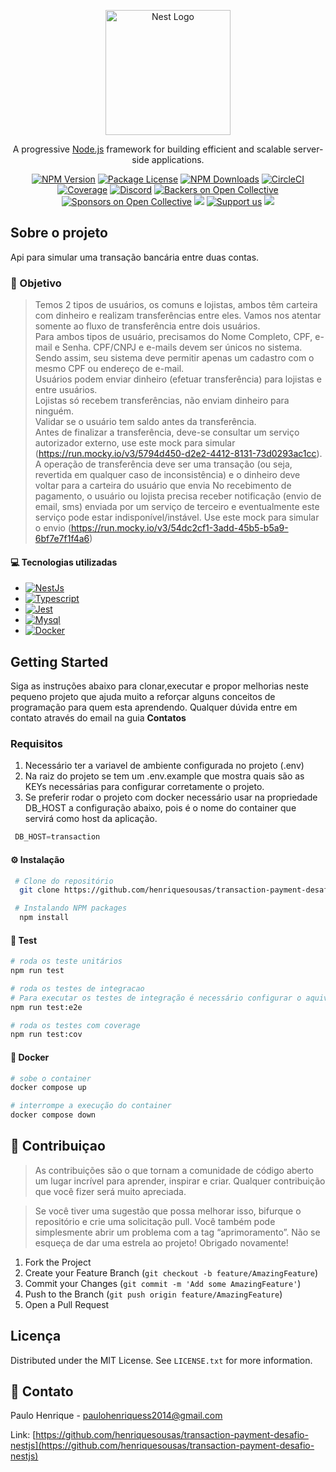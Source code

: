 <p align="center">
  <a href="http://nestjs.com/" target="blank"><img src="https://nestjs.com/img/logo-small.svg" width="200" alt="Nest Logo" /></a>
</p>

[circleci-image]: https://img.shields.io/circleci/build/github/nestjs/nest/master?token=abc123def456
[circleci-url]: https://circleci.com/gh/nestjs/nest

  <p align="center">A progressive <a href="http://nodejs.org" target="_blank">Node.js</a> framework for building efficient and scalable server-side applications.</p>
    <p align="center">
<a href="https://www.npmjs.com/~nestjscore" target="_blank"><img src="https://img.shields.io/npm/v/@nestjs/core.svg" alt="NPM Version" /></a>
<a href="https://www.npmjs.com/~nestjscore" target="_blank"><img src="https://img.shields.io/npm/l/@nestjs/core.svg" alt="Package License" /></a>
<a href="https://www.npmjs.com/~nestjscore" target="_blank"><img src="https://img.shields.io/npm/dm/@nestjs/common.svg" alt="NPM Downloads" /></a>
<a href="https://circleci.com/gh/nestjs/nest" target="_blank"><img src="https://img.shields.io/circleci/build/github/nestjs/nest/master" alt="CircleCI" /></a>
<a href="https://coveralls.io/github/nestjs/nest?branch=master" target="_blank"><img src="https://coveralls.io/repos/github/nestjs/nest/badge.svg?branch=master#9" alt="Coverage" /></a>
<a href="https://discord.gg/G7Qnnhy" target="_blank"><img src="https://img.shields.io/badge/discord-online-brightgreen.svg" alt="Discord"/></a>
<a href="https://opencollective.com/nest#backer" target="_blank"><img src="https://opencollective.com/nest/backers/badge.svg" alt="Backers on Open Collective" /></a>
<a href="https://opencollective.com/nest#sponsor" target="_blank"><img src="https://opencollective.com/nest/sponsors/badge.svg" alt="Sponsors on Open Collective" /></a>
  <a href="https://paypal.me/kamilmysliwiec" target="_blank"><img src="https://img.shields.io/badge/Donate-PayPal-ff3f59.svg"/></a>
    <a href="https://opencollective.com/nest#sponsor"  target="_blank"><img src="https://img.shields.io/badge/Support%20us-Open%20Collective-41B883.svg" alt="Support us"></a>
  <a href="https://twitter.com/nestframework" target="_blank"><img src="https://img.shields.io/twitter/follow/nestframework.svg?style=social&label=Follow"></a>
</p>
  <!--[![Backers on Open Collective](https://opencollective.com/nest/backers/badge.svg)](https://opencollective.com/nest#backer)
  [![Sponsors on Open Collective](https://opencollective.com/nest/sponsors/badge.svg)](https://opencollective.com/nest#sponsor)-->

<!-- ABOUT THE PROJECT -->
## Sobre o projeto
Api para simular uma transação bancária entre duas contas.

### 📂 Objetivo
> Temos 2 tipos de usuários, os comuns e lojistas, ambos têm carteira com dinheiro e realizam transferências entre eles.
Vamos nos atentar somente ao fluxo de transferência entre dois usuários. <br >
Para ambos tipos de usuário, precisamos do Nome Completo, CPF, e-mail e Senha. CPF/CNPJ e e-mails devem ser únicos no sistema. Sendo assim, seu sistema deve permitir apenas um cadastro com o mesmo CPF ou endereço de e-mail.<br >
Usuários podem enviar dinheiro (efetuar transferência) para lojistas e entre usuários.<br >
Lojistas só recebem transferências, não enviam dinheiro para ninguém.<br >
Validar se o usuário tem saldo antes da transferência.<br >
Antes de finalizar a transferência, deve-se consultar um serviço autorizador externo, use este mock para simular (https://run.mocky.io/v3/5794d450-d2e2-4412-8131-73d0293ac1cc).<br >
A operação de transferência deve ser uma transação (ou seja, revertida em qualquer caso de inconsistência) e o dinheiro deve voltar para a carteira do usuário que envia
No recebimento de pagamento, o usuário ou lojista precisa receber notificação (envio de email, sms) enviada por um serviço de terceiro e eventualmente este serviço pode estar indisponível/instável. Use este mock 
para simular o envio (https://run.mocky.io/v3/54dc2cf1-3add-45b5-b5a9-6bf7e7f1f4a6)


#### 💻 Tecnologias utilizadas
* [![NestJs][NestJs]][NestJs-url]
* [![Typescript][Typescript]][Typescript-url]
* [![Jest][Jest]][Jest-url]
* [![Mysql][Mysql]][Mysql-url]
* [![Docker][Docker]][Docker-url]


<!-- GETTING STARTED -->
##  Getting Started

Siga as instruções abaixo para clonar,executar e propor melhorias neste pequeno projeto que ajuda muito a reforçar alguns conceitos de programação 
para quem esta aprendendo.
Qualquer dúvida entre em contato através do email na guia <b>Contatos</b>

### Requisitos
  1. Necessário ter a variavel de ambiente configurada no projeto (.env)<br />
  2. Na raiz do projeto se tem um .env.example que mostra quais são as KEYs necessárias para configurar corretamente o projeto.<br />
  2. Se preferir rodar o projeto com docker necessário usar na propriedade DB_HOST a configuração abaixo, pois é o nome do container que servirá como host da aplicação. 
   ```js
    DB_HOST=transaction
   ```   

#### ⚙️ Instalação
  ```sh
   # Clone do repositório
    git clone https://github.com/henriquesousas/transaction-payment-desafio-nestjs

   # Instalando NPM packages
    npm install
   ```

<!-- Test-->
#### 🧪 Test
   ```sh
   # roda os teste unitários
   npm run test

   # roda os testes de integracao
   # Para executar os testes de integração é necessário configurar o aquivo .env para NODE_ENV='test'
   npm run test:e2e

   # roda os testes com coverage
   npm run test:cov
   ```


<!-- Docker-->
#### 🐳 Docker
   ```sh
   # sobe o container
   docker compose up

   # interrompe a execução do container
   docker compose down
   ```



<!-- CONTRIBUTING -->
## 🤝 Contribuiçao
> As contribuições são o que tornam a comunidade de código aberto um lugar incrível para aprender, inspirar e criar. Qualquer contribuição que você fizer será muito apreciada.

> Se você tiver uma sugestão que possa melhorar isso, bifurque o repositório e crie uma solicitação pull. Você também pode simplesmente abrir um problema com a tag “aprimoramento”. Não se esqueça de dar uma estrela ao projeto! Obrigado novamente!

1. Fork the Project
2. Create your Feature Branch (`git checkout -b feature/AmazingFeature`)
3. Commit your Changes (`git commit -m 'Add some AmazingFeature'`)
4. Push to the Branch (`git push origin feature/AmazingFeature`)
5. Open a Pull Request


<!-- LICENSE -->
## Licença
Distributed under the MIT License. See `LICENSE.txt` for more information.



<!-- CONTACT -->
## 📧 Contato
Paulo Henrique - paulohenriquess2014@gmail.com

Link: [https://github.com/henriquesousas/transaction-payment-desafio-nestjs](https://github.com/henriquesousas/transaction-payment-desafio-nestjs)




<!-- MARKDOWN LINKS & IMAGES -->
<!-- https://www.markdownguide.org/basic-syntax/#reference-style-links -->
[NestJs-url]: https://nestjs.com/
[NestJs]: https://img.shields.io/badge/-NestJs-ea2845?style=flat-square&logo=nestjs&logoColor=white

[Typescript-url]: https://www.typescriptlang.org/
[Typescript]: https://shields.io/badge/TypeScript-3178C6?logo=TypeScript&logoColor=FFF&style=flat-square

[Jest-url]: https://jestjs.io/pt-BR/
[Jest]: https://img.shields.io/badge/Jest-323330?style=for-the-badge&logo=Jest&logoColor=white

[Mysql-url]: https://www.mysql.com/
[Mysql]: https://img.shields.io/badge/MySQL-005C84?style=for-the-badge&logo=mysql&logoColor=white

[Docker-url]: https://www.docker.com/
[Docker]: https://img.shields.io/badge/docker-%230db7ed.svg?style=for-the-badge&logo=docker&logoColor=white

